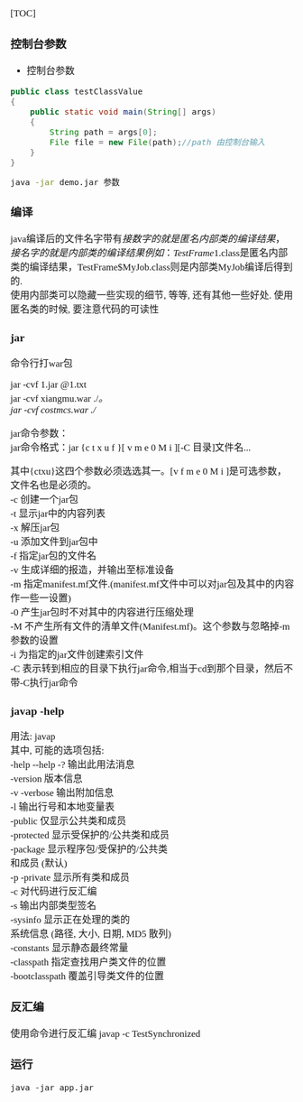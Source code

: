 <span  style="font-family: Simsun,serif; font-size: 17px; ">

[TOC]


### 控制台参数 

- 控制台参数
~~~java
public class testClassValue 
{
    public static void main(String[] args) 
    {
        String path = args[0];
        File file = new File(path);//path 由控制台输入
    }
}
~~~
~~~sh
java -jar demo.jar 参数
~~~


### 编译
java编译后的文件名字带有$接数字的就是匿名内部类的编译结果，接名字的就是内部类的编译结果   
例如：TestFrame$1.class是匿名内部类的编译结果，TestFrame$MyJob.class则是内部类MyJob编译后得到的.   
使用内部类可以隐藏一些实现的细节, 等等, 还有其他一些好处.    使用匿名类的时候, 要注意代码的可读性

### jar
命令行打war包

jar -cvf 1.jar @1.txt   
jar -cvf xiangmu.war ./*。   
jar -cvf costmcs.war ./*

jar命令参数：   
jar命令格式：jar {c t x u f }[ v m e 0 M i ][-C 目录]文件名...

其中{ctxu}这四个参数必须选选其一。[v f m e 0 M i ]是可选参数，文件名也是必须的。   
-c  创建一个jar包   
-t 显示jar中的内容列表   
-x 解压jar包   
-u 添加文件到jar包中   
-f 指定jar包的文件名   
-v  生成详细的报造，并输出至标准设备   
-m 指定manifest.mf文件.(manifest.mf文件中可以对jar包及其中的内容作一些一设置)   
-0 产生jar包时不对其中的内容进行压缩处理   
-M 不产生所有文件的清单文件(Manifest.mf)。这个参数与忽略掉-m参数的设置   
-i    为指定的jar文件创建索引文件   
-C 表示转到相应的目录下执行jar命令,相当于cd到那个目录，然后不带-C执行jar命令

### javap -help
用法: javap <options> <classes>   
其中, 可能的选项包括:   
-help  --help  -?        输出此用法消息   
-version                 版本信息   
-v  -verbose             输出附加信息   
-l                       输出行号和本地变量表   
-public                  仅显示公共类和成员   
-protected               显示受保护的/公共类和成员   
-package                 显示程序包/受保护的/公共类   
和成员 (默认)   
-p  -private             显示所有类和成员   
-c                       对代码进行反汇编   
-s                       输出内部类型签名   
-sysinfo                 显示正在处理的类的   
系统信息 (路径, 大小, 日期, MD5 散列)   
-constants               显示静态最终常量   
-classpath <path>        指定查找用户类文件的位置   
-bootclasspath <path>    覆盖引导类文件的位置


### 反汇编
使用命令进行反汇编    javap -c TestSynchronized

### 运行

~~~
java -jar app.jar
~~~

</span>
